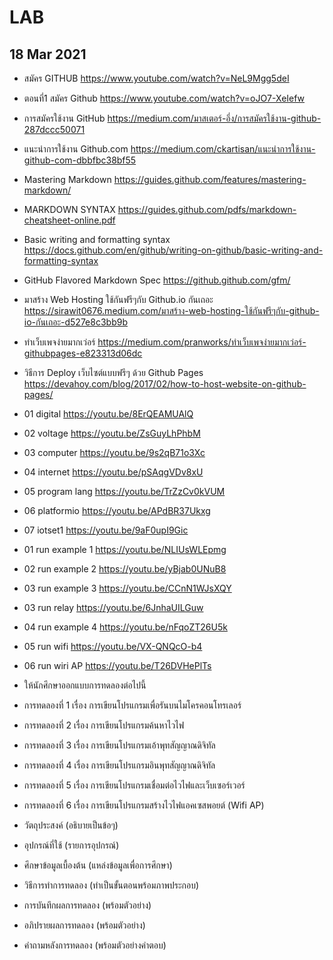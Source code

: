 # LAB
## 18 Mar 2021


- สมัคร GITHUB
	<https://www.youtube.com/watch?v=NeL9Mgg5deI>
- ตอนที่1 สมัคร Github
	https://www.youtube.com/watch?v=oJO7-XeIefw
- การสมัครใช้งาน GitHub
https://medium.com/มาสเตอร์-อึ่ง/การสมัครใช้งาน-github-287dccc50071
- แนะนำการใช้งาน Github.com
https://medium.com/ckartisan/แนะนำการใช้งาน-github-com-dbbfbc38bf55

- Mastering Markdown
https://guides.github.com/features/mastering-markdown/
- MARKDOWN SYNTAX
https://guides.github.com/pdfs/markdown-cheatsheet-online.pdf
- Basic writing and formatting syntax
https://docs.github.com/en/github/writing-on-github/basic-writing-and-formatting-syntax
- GitHub Flavored Markdown Spec
https://github.github.com/gfm/

- มาสร้าง Web Hosting ใช้กันฟรีๆกับ Github.io กันเถอะ
https://sirawit0676.medium.com/มาสร้าง-web-hosting-ใช้กันฟรีๆกับ-github-io-กันเถอะ-d527e8c3bb9b
- ทำเว็บเพจง่ายมากเว่อร์ 
https://medium.com/pranworks/ทำเว็บเพจง่ายมากเว่อร์-githubpages-e823313d06dc
- วิธีการ Deploy เว็บไซต์แบบฟรีๆ ด้วย Github Pages
https://devahoy.com/blog/2017/02/how-to-host-website-on-github-pages/


- 01 digital
https://youtu.be/8ErQEAMUAlQ
- 02 voltage
https://youtu.be/ZsGuyLhPhbM
- 03 computer
https://youtu.be/9s2qB71o3Xc
- 04 internet
https://youtu.be/pSAqgVDv8xU
- 05 program lang
https://youtu.be/TrZzCv0kVUM
- 06 platformio
https://youtu.be/APdBR37Ukxg
- 07 iotset1
https://youtu.be/9aF0upI9Gic

- 01 run example 1
https://youtu.be/NLIUsWLEpmg
- 02 run example 2
https://youtu.be/yBjab0UNuB8
- 03 run example 3
https://youtu.be/CCnN1WJsXQY
- 03 run relay
https://youtu.be/6JnhaUILGuw
- 04 run example 4
https://youtu.be/nFqoZT26U5k
- 05 run wifi
https://youtu.be/VX-QNQcO-b4
- 06 run wiri AP
https://youtu.be/T26DVHePlTs

- ให้นักศึกษาออกแบบการทดลองต่อไปนี้
- การทดลองที่ 1	เรื่อง การเขียนโปรแกรมเพื่อรันบนไมโครคอนโทรเลอร์
- การทดลองที่ 2	เรื่อง การเขียนโปรแกรมค้นหาไวไฟ
- การทดลองที่ 3	เรื่อง การเขียนโปรแกรมเอ้าพุทสัญญาณดิจิทัล
- การทดลองที่ 4	เรื่อง การเขียนโปรแกรมอินพุทสัญญาณดิจิทัล
- การทดลองที่ 5	เรื่อง การเขียนโปรแกรมเชื่อมต่อไวไฟและเว็บเซอร์เวอร์
- การทดลองที่ 6	เรื่อง การเขียนโปรแกรมสร้างไวไฟแอคเซสพอยต์ (Wifi AP)

- วัตถุประสงค์	(อธิบายเป็นข้อๆ)
- อุปกรณ์ที่ใช้	(รายการอุปกรณ์)
- ศึกษาข้อมูลเบื้องต้น	(แหล่งข้อมูลเพื่อการศึกษา)
- วิธีการทำการทดลอง (ทำเป็นขั้นตอนพร้อมภาพประกอบ)
- การบันทึกผลการทดลอง (พร้อมตัวอย่าง)
- อภิปรายผลการทดลอง (พร้อมตัวอย่าง)
- คำถามหลังการทดลอง (พร้อมตัวอย่างคำตอบ)




